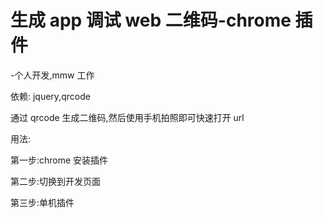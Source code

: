 # 生成 app 调试 web 二维码-chrome 插件

-个人开发,mmw 工作

依赖: jquery,qrcode

通过 qrcode 生成二维码,然后使用手机拍照即可快速打开 url

用法:

第一步:chrome 安装插件

第二步:切换到开发页面

第三步:单机插件
